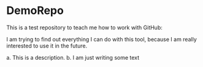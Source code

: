 DemoRepo
========

This is a test repository to teach me how to work with GitHub:

I am trying to find out everything I can do with this tool, because I am really interested to use it in the future.

a. This is a description.
b. I am just writing some text
